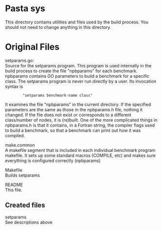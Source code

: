 # Pasta sys
This directory contains utilities and files used by the 
build process. You should not need to change anything
in this directory. 

# Original Files

setparams.go:<br>
Source for the setparams program. This program is used internally in the build process to create the file "npbparams" for each benchmark. npbparams contains GO parameters to build a benchmark for a specific class. The setparams program is never run directly by a user. Its invocation syntax is 

            "setparams benchmark-name class"

It examines the file "npbparams" in the current directory. If the specified parameters are the same as those in the npbparams.h file, nothing it changed. If the file does not exist or corresponds to a different class/number of nodes, it is (re)built. One of the more complicated things in npbparams.h is that it contains, in a Fortran string, the compiler flags used to build a benchmark, so that a benchmark can print out how it was compiled. 

make.common<br>
        A makefile segment that is included in each individual benchmark program makefile. It sets up some standard macros (COMPILE, etc) and makes sure everything is configured correctly (npbparams)

Makefile <br>
        Builds  setparams

README<br>
        This file. 


Created files
-------------

setparams<br>
	See descriptions above
